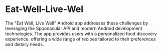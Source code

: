 # Eat-Well-Live-Wel
The "Eat Well, Live Well" Android app addresses these challenges by leveraging the Spoonacular API and modern Android development technologies. The app provides users with a personalized food discovery experience, offering a wide range of recipes tailored to their preferences and dietary needs.
